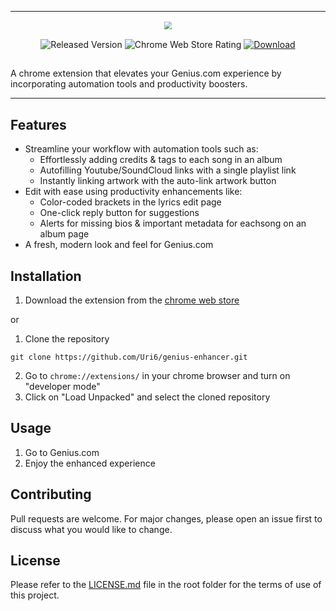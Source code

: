 <div align="center">

  <hr>

  <p><img src="https://i.ibb.co/4TwJTVf/transp-Github.png" style="transform: scale(0.8);"></p>
  <img src="https://img.shields.io/chrome-web-store/v/hnkhjljomklfcnfnbbikoddbolmpaifl?color=ffff65&label=Released%20Version&logo=Google%20Chrome&logoColor=white" alt="Released Version" style="max-width: 100%;">
  <img src="https://img.shields.io/chrome-web-store/rating/hnkhjljomklfcnfnbbikoddbolmpaifl?label=Chrome%20Web%20Store%20Rating" alt="Chrome Web Store Rating" style="max-width: 100%;">
  <a href="https://chrome.google.com/webstore/detail/genius-enhancer-beta/hnkhjljomklfcnfnbbikoddbolmpaifl"><img src="https://badgen.net/badge/Download/%F0%9F%91%80/" alt="Download" style="max-width: 100%;"></a>

</div>

##

A chrome extension that elevates your Genius.com experience by incorporating automation tools and productivity boosters.

<hr>

## Features
- Streamline your workflow with automation tools such as:
  - Effortlessly adding credits & tags to each song in an album
  - Autofilling Youtube/SoundCloud links with a single playlist link
  - Instantly linking artwork with the auto-link artwork button
- Edit with ease using productivity enhancements like:
  - Color-coded brackets in the lyrics edit page
  - One-click reply button for suggestions
  - Alerts for missing bios & important metadata for eachsong on an album page
- A fresh, modern look and feel for Genius.com

## Installation
1. Download the extension from the [chrome web store](https://chrome.google.com/webstore/detail/genius-enhancer-beta/hnkhjljomklfcnfnbbikoddbolmpaifl)

or

1. Clone the repository
```
git clone https://github.com/Uri6/genius-enhancer.git
```

2. Go to `chrome://extensions/` in your chrome browser and turn on "developer mode"
3. Click on "Load Unpacked" and select the cloned repository

## Usage
1. Go to Genius.com
2. Enjoy the enhanced experience

## Contributing
Pull requests are welcome. For major changes, please open an issue first to discuss what you would like to change.

## License
Please refer to the [LICENSE.md](/LICENSE.md) file in the root folder for the terms of use of this project.